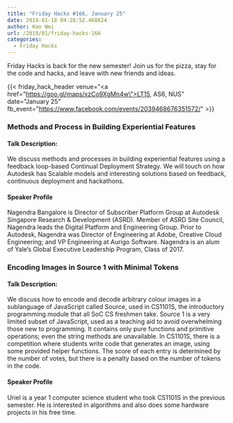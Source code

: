 ```yaml
---
title: "Friday Hacks #166, January 25"
date: 2019-01-18 04:28:52.468824
author: Hao Wei
url: /2019/01/friday-hacks-166
categories:
  - Friday Hacks
---
```


Friday Hacks is back for the new semester! Join us for the pizza, stay for the code and hacks, and leave with new friends and ideas.

{{< friday_hack_header
    venue="<a href=\"https://goo.gl/maps/xzCo9XgMn4w\">LT15, AS6, NUS</a>"
    date="January 25"
    fb_event="https://www.facebook.com/events/2039468676351572/" >}}


### Methods and Process in Building Experiential Features

#### Talk Description:

We discuss methods and processes in building experiential features using a feedback loop-based Continual Deployment Strategy. We will touch on how Autodesk has Scalable models and interesting solutions based on feedback, continuous deployment and hackathons.

#### Speaker Profile

Nagendra Bangalore is Director of Subscriber Platform Group at Autodesk Singapore Research & Development (ASRD). Member of ASRD Site Council, Nagendra leads the Digital Platform and Engineering Group. Prior to Autodesk, Nagendra was Director of Engineering at Adobe, Creative Cloud Engineering; and VP Engineering at Aurigo Software. Nagendra is an alum of Yale’s Global Executive Leadership Program, Class of 2017.


### Encoding Images in Source 1 with Minimal Tokens

#### Talk Description:

We discuss how to encode and decode arbitrary colour images in a sublanguage of JavaScript called Source, used in CS1101S, the introductory programming module that all SoC CS freshmen take. Source 1 is a very limited subset of JavaScript, used as a teaching aid to avoid overwhelming those new to programming. It contains only pure functions and primitive operations; even the string methods are unavailable. In CS1101S, there is a competition where students write code that generates an image, using some provided helper functions. The score of each entry is determined by the number of votes, but there is a penalty based on the number of tokens in the code.

#### Speaker Profile

Uriel is a year 1 computer science student who took CS1101S in the previous semester. He is interested in algorithms and also does some hardware projects in his free time.

